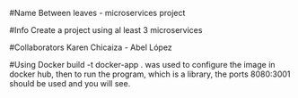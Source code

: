 #Name
Between leaves - microservices project

#Info
Create a project using al least 3 microservices

#Collaborators
Karen Chicaiza - Abel López

#Using
Docker build -t docker-app . was used to configure the image in docker hub, then to run the program, which is a library, the ports 8080:3001 should be used and you will see.
